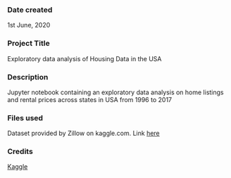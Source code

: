### Date created
1st June, 2020

### Project Title
Exploratory data analysis of Housing Data in the USA

### Description
Jupyter notebook containing an exploratory data analysis on home listings and rental prices across states in USA from 1996 to 2017

### Files used
Dataset provided by Zillow on kaggle.com. Link [here](https://www.kaggle.com/zillow/zecon)

### Credits
[Kaggle](https://www.kaggle.com/ "kaggle.com Homepage")
